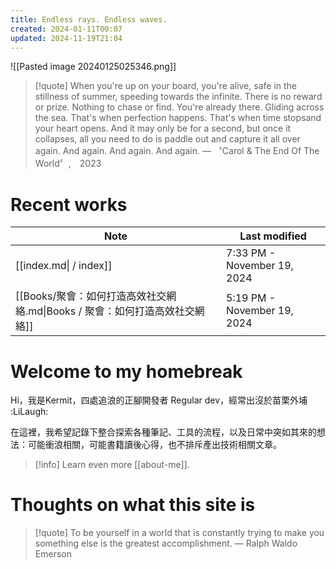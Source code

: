 ```yaml
---
title: Endless rays. Endless waves.
created: 2024-01-11T00:07
updated: 2024-11-19T21:04
---
```

![[Pasted image 20240125025346.png]]

> [!quote] 
> When you're up on your board, you're alive, safe in the stillness of summer, speeding towards the infinite. There is no reward or prize. Nothing to chase or find. You're already there. Gliding across the sea. That's when perfection happens. That's when time stopsand your heart opens. And it may only be for a second, but once it collapses, all you need to do is paddle out and capture it all over again. And again. And again. And again. — 〝Carol & The End Of The World〞,　2023

# Recent works

| Note                                              | Last modified               |
| ------------------------------------------------- | --------------------------- |
| [[index.md\| / index]]                            | 7:33 PM - November 19, 2024 |
| [[Books/聚會：如何打造高效社交網絡.md\|Books / 聚會：如何打造高效社交網絡]] | 5:19 PM - November 19, 2024 |

# Welcome to my homebreak

Hi，我是Kermit，四處追浪的正腳開發者 Regular dev，經常出沒於苗栗外埔 :LiLaugh: 

在這裡，我希望記錄下整合探索各種筆記、工具的流程，以及日常中突如其來的想法：可能衝浪相關，可能書籍讀後心得，也不排斥產出技術相關文章。

> [!info] 
> Learn even more  [[about-me]].

# Thoughts on what this site is
> [!quote] 
> To be yourself in a world that is constantly trying to make you something else is the greatest accomplishment. — Ralph Waldo Emerson


